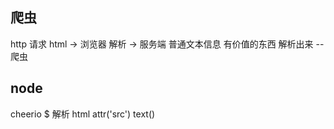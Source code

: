 ## 爬虫

http 请求
html  ->  浏览器  解析
      ->  服务端  普通文本信息 有价值的东西 解析出来 --爬虫


## node

cheerio $ 解析 html attr('src') text()